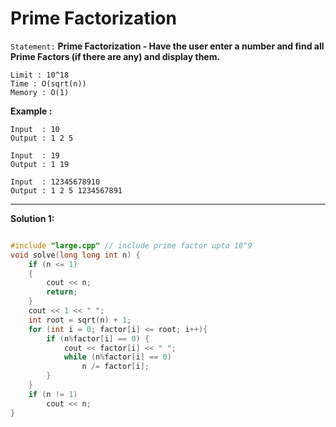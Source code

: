 # Prime Factorization

`Statement:` **Prime Factorization - Have the user enter a number and find all Prime Factors (if there are any) and display them.**
```
Limit : 10^18
Time : O(sqrt(n))
Memory : O(1)
```

**Example :**
```
Input  : 10
Output : 1 2 5 

Input  : 19
Output : 1 19

Input  : 12345678910
Output : 1 2 5 1234567891
``` 
---
**Solution 1:**

``` c++

#include "large.cpp" // include prime factor upto 10^9
void solve(long long int n) {
	if (n <= 1)
	{
		cout << n;
		return;
	}
	cout << 1 << " ";
	int root = sqrt(n) + 1;
	for (int i = 0; factor[i] <= root; i++){
		if (n%factor[i] == 0) {
			cout << factor[i] << " ";
			while (n%factor[i] == 0)
				n /= factor[i];
		}
	}
	if (n != 1)
		cout << n;
}

```

